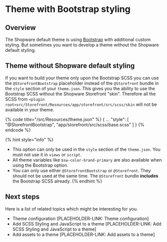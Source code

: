 # Theme with Bootstrap styling

## Overview

The Shopware default theme is using [Bootstrap](https://getbootstrap.com/) with additional custom styling. But sometimes you want to develop a theme without the Shopware default styling.

## Theme without Shopware default styling

If you want to build your theme only upon the Bootstrap SCSS you can use the `@StorefrontBootstrap` placeholder instead of the `@Storefront` bundle in the `style` section of your `theme.json`.
This gives you the ability to use the Bootstrap SCSS without the Shopware Storefront "skin". Therefore all the SCSS from `<plugin root>src/Storefront/Resources/app/storefront/src/scss/skin` will not be available in your theme.

{% code title="<plugin root>/src/Resources/theme.json" %}
{
  ...
  "style": [
    "@StorefrontBootstrap",
    "app/storefront/src/scss/base.scss"
  ]
}
{% endcode %}

{% hint style="info" %}
* This option can only be used in the `style` section of the `theme.json`. You must not use it in `views` or `script`.
* All theme variables like `$sw-color-brand-primary` are also available when using the Bootstrap option.
* You can only use either `@StorefrontBootstrap` or `@Storefront`. They should not be used at the same time. The `@Storefront` bundle **includes** the Bootstrap SCSS already.
{% endhint %}

## Next steps

Here is a list of related topics which might be interesting for you.

* Theme configuration [PLACEHOLDER-LINK: Theme configuration] 
* Add SCSS Styling and JavaScript to a theme [PLACEHOLDER-LINK: Add SCSS Styling and JavaScript to a theme]
* Add assets to a theme [PLACEHOLDER-LINK: Add assets to a theme]